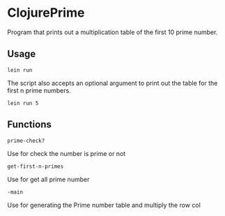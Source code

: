 # ClojurePrime
Program that prints out a multiplication table of the first 10 prime number.




## Usage

```
lein run
```

The script also accepts an optional argument to print out the table for the first n prime numbers.

```
lein run 5
```
## Functions

```
prime-check?
```
Use for check the number is prime or not

```
get-first-n-primes
```
Use for get all prime number 
```
-main
```
Use for generating the Prime number table and multiply the row col
